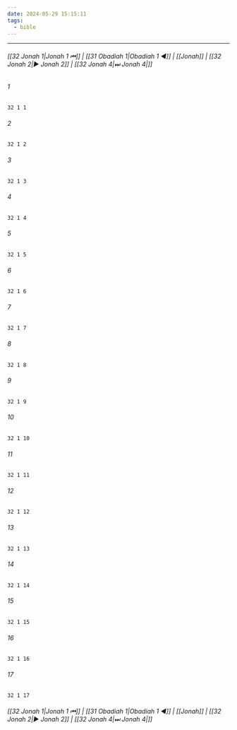```yaml
---
date: 2024-05-29 15:15:11
tags:
  - bible
---
```

___

###### [[32 Jonah 1|Jonah 1 ⏮]] | [[31 Obadiah 1|Obadiah 1 ◀]] | [[Jonah]] | [[32 Jonah 2|▶ Jonah 2]] | [[32 Jonah 4|⏭ Jonah 4|]]

###### 1
``` verse
32 1 1 
```
###### 2
``` verse
32 1 2 
```
###### 3
``` verse
32 1 3 
```
###### 4
``` verse
32 1 4 
```
###### 5
``` verse
32 1 5 
```
###### 6
``` verse
32 1 6 
```
###### 7
``` verse
32 1 7 
```
###### 8
``` verse
32 1 8 
```
###### 9
``` verse
32 1 9 
```
###### 10
``` verse
32 1 10 
```
###### 11
``` verse
32 1 11 
```
###### 12
``` verse
32 1 12 
```
###### 13
``` verse
32 1 13 
```
###### 14
``` verse
32 1 14 
```
###### 15
``` verse
32 1 15 
```
###### 16
``` verse
32 1 16 
```
###### 17
``` verse
32 1 17 
```

###### [[32 Jonah 1|Jonah 1 ⏮]] | [[31 Obadiah 1|Obadiah 1 ◀]] | [[Jonah]] | [[32 Jonah 2|▶ Jonah 2]] | [[32 Jonah 4|⏭ Jonah 4|]]

